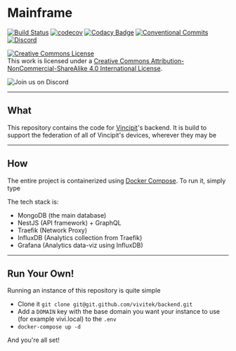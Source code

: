 # Mainframe

[![Build Status](https://travis-ci.com/vivitek/backend.svg?branch=master)](https://travis-ci.com/vivitek/backend)
[![codecov](https://codecov.io/gh/vivitek/backend/branch/master/graph/badge.svg)](https://codecov.io/gh/vivitek/backend)
[![Codacy Badge](https://api.codacy.com/project/badge/Grade/b49ce173f43e49e89951935ef9a868a4)](https://www.codacy.com/gh/vivitek/backend?utm_source=github.com&amp;utm_medium=referral&amp;utm_content=vivitek/backend&amp;utm_campaign=Badge_Grade)
[![Conventional Commits](https://img.shields.io/badge/Conventional%20Commits-1.0.0-yellow.svg)](https://conventionalcommits.org)
[![Discord](https://img.shields.io/discord/827167614018650152)](https://discord.gg/SMYDdZfPG6)

<a rel="license" href="http://creativecommons.org/licenses/by-nc-sa/4.0/"><img alt="Creative Commons License" style="border-width:0" src="https://i.creativecommons.org/l/by-nc-sa/4.0/88x31.png" /></a><br />This work is licensed under a <a rel="license" href="http://creativecommons.org/licenses/by-nc-sa/4.0/">Creative Commons Attribution-NonCommercial-ShareAlike 4.0 International License</a>.

![Join us on Discord](https://invidget.switchblade.xyz/SMYDdZfPG6)

---

## What

This repository contains the code for [Vincipit](https://vincipit.com)'s backend. It is build to support the federation of all of Vincipit's devices, wherever they may be

---

## How

The entire project is containerized using [Docker Compose](https://docs.docker.com/compose/). To run it, simply type

The tech stack is:

- MongoDB (the main database)
- NestJS (API framework) + GraphQL
- Traefik (Network Proxy)
- InfluxDB (Analytics collection from Traefik)
- Grafana (Analytics data-viz using InfluxDB)

---

## Run Your Own!

Running an instance of this repository is quite simple

- Clone it `git clone git@git.github.com/vivitek/backend.git`
- Add a `DOMAIN` key with the base domain you want your instance to use (for example vivi.local) to the `.env`
- `docker-compose up -d`

And you're all set!